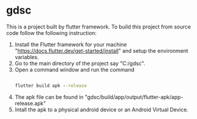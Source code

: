 # gdsc

This is a project built by flutter framework.
To build this project from source code follow the following instruction:
1. Install the Flutter framework for your machine "https://docs.flutter.dev/get-started/install" and setup the environment variables.
2. Go to the main directory of the project say "C:/gdsc".
3. Open a command window and run the command 
    ```cmd

    flutter build apk --release
4. The apk file can be found in "gdsc/build/app/output/flutter-apk/app-release.apk"
5. Intall the apk to a physical android device or an Android Virtual Device.
